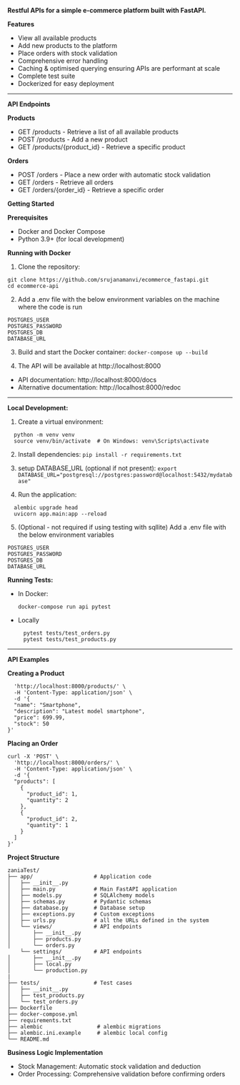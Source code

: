 **Restful APIs for a simple e-commerce platform built with FastAPI.**


**Features**

- View all available products
- Add new products to the platform
- Place orders with stock validation
- Comprehensive error handling
- Caching & optimised querying ensuring APIs are performant at scale
- Complete test suite
- Dockerized for easy deployment

---
**API Endpoints**

**Products**

- GET /products - Retrieve a list of all available products
- POST /products - Add a new product
- GET /products/{product_id} - Retrieve a specific product

**Orders**

- POST /orders - Place a new order with automatic stock validation
- GET /orders - Retrieve all orders
- GET /orders/{order_id} - Retrieve a specific order

**Getting Started**

**Prerequisites**
- Docker and Docker Compose
- Python 3.9+ (for local development)

**Running with Docker**

1. Clone the repository:
```
git clone https://github.com/srujanamanvi/ecommerce_fastapi.git
cd ecommerce-api
```
2. Add a .env file with the below environment variables on the machine where the code is run
```
POSTGRES_USER
POSTGRES_PASSWORD
POSTGRES_DB
DATABASE_URL

```

3. Build and start the Docker container:
```docker-compose up --build```

4. The API will be available at http://localhost:8000
- API documentation: http://localhost:8000/docs
- Alternative documentation: http://localhost:8000/redoc

---
**Local Development:**

1. Create a virtual environment:
```
  python -m venv venv
  source venv/bin/activate  # On Windows: venv\Scripts\activate
```

2. Install dependencies:
```pip install -r requirements.txt```

3. setup DATABASE_URL (optional if not present):
```export DATABASE_URL="postgresql://postgres:password@localhost:5432/mydatabase"```

4. Run the application:
```
  alembic upgrade head
  uvicorn app.main:app --reload
```
5. (Optional - not required if using testing with sqllite) Add a .env file with the below environment variables
```
POSTGRES_USER
POSTGRES_PASSWORD
POSTGRES_DB
DATABASE_URL

```


**Running Tests:**

- In Docker:

  ```docker-compose run api pytest```
  
- Locally
```
     pytest tests/test_orders.py
     pytest tests/test_products.py
```

---
**API Examples**

**Creating a Product**

```curl -X 'POST' \
  'http://localhost:8000/products/' \
  -H 'Content-Type: application/json' \
  -d '{
  "name": "Smartphone",
  "description": "Latest model smartphone",
  "price": 699.99,
  "stock": 50
}'
```

**Placing an Order**
```
curl -X 'POST' \
  'http://localhost:8000/orders/' \
  -H 'Content-Type: application/json' \
  -d '{
  "products": [
    {
      "product_id": 1,
      "quantity": 2
    },
    {
      "product_id": 2,
      "quantity": 1
    }
  ]
}'
```

**Project Structure**

```
zaniaTest/
├── app/                   # Application code
│   ├── __init__.py
│   ├── main.py            # Main FastAPI application
│   ├── models.py          # SQLAlchemy models
│   ├── schemas.py         # Pydantic schemas
│   ├── database.py        # Database setup
│   ├── exceptions.py      # Custom exceptions
│   ├── urls.py            # all the URLs defined in the system
│   └── views/             # API endpoints
│       ├── __init__.py
│       ├── products.py
│       └── orders.py
    └── settings/          # API endpoints
│       ├── __init__.py
│       ├── local.py
│       └── production.py
|
├── tests/                 # Test cases
│   ├── __init__.py
│   ├── test_products.py
│   └── test_orders.py
├── Dockerfile
├── docker-compose.yml
├── requirements.txt
├── alembic                 # alembic migrations 
├── alembic.ini.example     # alembic local config
└── README.md

```


**Business Logic Implementation**
- Stock Management: Automatic stock validation and deduction
- Order Processing: Comprehensive validation before confirming orders
